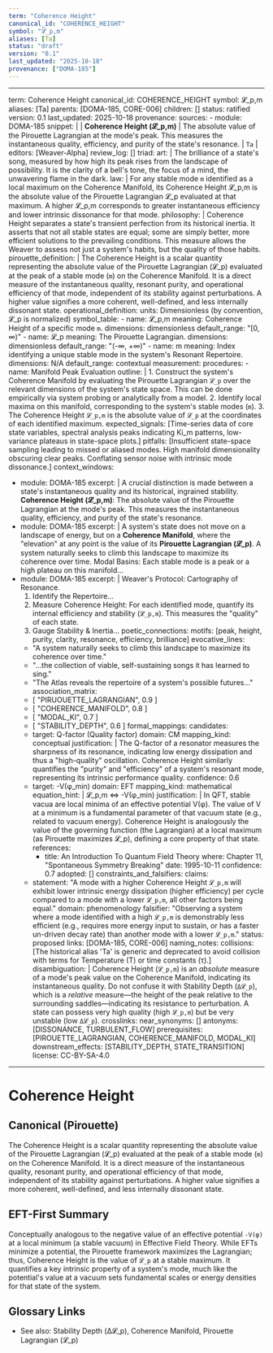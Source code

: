```yaml
---
term: "Coherence Height"
canonical_id: "COHERENCE_HEIGHT"
symbol: "𝓛_p,m"
aliases: [Ta]
status: "draft"
version: "0.1"
last_updated: "2025-10-18"
provenance: ["DOMA-185"]
---
```


---
term: Coherence Height
canonical_id: COHERENCE_HEIGHT
symbol: 𝓛_p,m
aliases: [Ta]
parents: [DOMA-185, CORE-006]
children: []
status: ratified
version: 0.1
last_updated: 2025-10-18
provenance:
  sources:
    - module: DOMA-185
      snippet: |
        | **Coherence Height (𝓛_p,m)** | The absolute value of the Pirouette Lagrangian at the mode's peak. This measures the instantaneous quality, efficiency, and purity of the state's resonance. | `Ta` |
  editors: [Weaver-Alpha]
  review_log: []
triad:
  art: |
    The brilliance of a state's song, measured by how high its peak rises from the landscape of possibility. It is the clarity of a bell's tone, the focus of a mind, the unwavering flame in the dark.
  law: |
    For any stable mode `m` identified as a local maximum on the Coherence Manifold, its Coherence Height 𝓛_p,m is the absolute value of the Pirouette Lagrangian 𝓛_p evaluated at that maximum. A higher 𝓛_p,m corresponds to greater instantaneous efficiency and lower intrinsic dissonance for that mode.
  philosophy: |
    Coherence Height separates a state's transient perfection from its historical inertia. It asserts that not all stable states are equal; some are simply better, more efficient solutions to the prevailing conditions. This measure allows the Weaver to assess not just a system's habits, but the quality of those habits.
pirouette_definition: |
  The Coherence Height is a scalar quantity representing the absolute value of the Pirouette Lagrangian (𝓛_p) evaluated at the peak of a stable mode (`m`) on the Coherence Manifold. It is a direct measure of the instantaneous quality, resonant purity, and operational efficiency of that mode, independent of its stability against perturbations. A higher value signifies a more coherent, well-defined, and less internally dissonant state.
operational_definition:
  units: Dimensionless (by convention, 𝓛_p is normalized)
  symbol_table:
    - name: 𝓛_p,m
      meaning: Coherence Height of a specific mode `m`.
      dimensions: dimensionless
      default_range: "[0, ∞)"
    - name: 𝓛_p
      meaning: The Pirouette Lagrangian.
      dimensions: dimensionless
      default_range: "(-∞, +∞)"
    - name: m
      meaning: Index identifying a unique stable mode in the system's Resonant Repertoire.
      dimensions: N/A
      default_range: contextual
  measurement:
    procedures:
      - name: Manifold Peak Evaluation
        outline: |
          1. Construct the system's Coherence Manifold by evaluating the Pirouette Lagrangian `𝓛_p` over the relevant dimensions of the system's state space. This can be done empirically via system probing or analytically from a model.
          2. Identify local maxima on this manifold, corresponding to the system's stable modes (`m`).
          3. The Coherence Height `𝓛_p,m` is the absolute value of `𝓛_p` at the coordinates of each identified maximum.
        expected_signals: [Time-series data of core state variables, spectral analysis peaks indicating Ki_m patterns, low-variance plateaus in state-space plots.]
        pitfalls: [Insufficient state-space sampling leading to missed or aliased modes. High manifold dimensionality obscuring clear peaks. Conflating sensor noise with intrinsic mode dissonance.]
context_windows:
  - module: DOMA-185
    excerpt: |
      A crucial distinction is made between a state's instantaneous quality and its historical, ingrained stability. **Coherence Height (𝓛_p,m)**: The absolute value of the Pirouette Lagrangian at the mode's peak. This measures the instantaneous quality, efficiency, and purity of the state's resonance.
  - module: DOMA-185
    excerpt: |
      A system's state does not move on a landscape of energy, but on a **Coherence Manifold**, where the "elevation" at any point is the value of its **Pirouette Lagrangian (𝓛_p)**. A system naturally seeks to climb this landscape to maximize its coherence over time. Modal Basins: Each stable mode is a peak or a high plateau on this manifold...
  - module: DOMA-185
    excerpt: |
      Weaver's Protocol: Cartography of Resonance.
      1. Identify the Repertoire...
      2. Measure Coherence Height: For each identified mode, quantify its internal efficiency and stability (`𝓛_p,m`). This measures the "quality" of each state.
      3. Gauge Stability & Inertia...
poetic_connections:
  motifs: [peak, height, purity, clarity, resonance, efficiency, brilliance]
  evocative_lines:
    - "A system naturally seeks to climb this landscape to maximize its coherence over time."
    - "...the collection of viable, self-sustaining songs it has learned to sing."
    - "The Atlas reveals the repertoire of a system's possible futures..."
  association_matrix:
    - [ "PIRUOUETTE_LAGRANGIAN", 0.9 ]
    - [ "COHERENCE_MANIFOLD", 0.8 ]
    - [ "MODAL_KI", 0.7 ]
    - [ "STABILITY_DEPTH", 0.6 ]
formal_mappings:
  candidates:
    - target: Q-factor (Quality factor)
      domain: CM
      mapping_kind: conceptual
      justification: |
        The Q-factor of a resonator measures the sharpness of its resonance, indicating low energy dissipation and thus a "high-quality" oscillation. Coherence Height similarly quantifies the "purity" and "efficiency" of a system's resonant mode, representing its intrinsic performance quality.
      confidence: 0.6
    - target: -V(φ_min)
      domain: EFT
      mapping_kind: mathematical
      equation_hint: |
        𝓛_p,m ⇔ -V(φ_min)
      justification: |
        In QFT, stable vacua are local minima of an effective potential V(φ). The value of V at a minimum is a fundamental parameter of that vacuum state (e.g., related to vacuum energy). Coherence Height is analogously the value of the governing function (the Lagrangian) at a local maximum (as Pirouette maximizes 𝓛_p), defining a core property of that state.
      references:
        - title: An Introduction To Quantum Field Theory
          where: Chapter 11, "Spontaneous Symmetry Breaking"
          date: 1995-10-11
      confidence: 0.7
  adopted: []
constraints_and_falsifiers:
  claims:
    - statement: "A mode with a higher Coherence Height `𝓛_p,m` will exhibit lower intrinsic energy dissipation (higher efficiency) per cycle compared to a mode with a lower `𝓛_p,m`, all other factors being equal."
      domain: phenomenology
      falsifier: "Observing a system where a mode identified with a high `𝓛_p,m` is demonstrably less efficient (e.g., requires more energy input to sustain, or has a faster un-driven decay rate) than another mode with a lower `𝓛_p,m`."
      status: proposed
      links: [DOMA-185, CORE-006]
naming_notes:
  collisions: [The historical alias 'Ta' is generic and deprecated to avoid collision with terms for Temperature (T) or time constants (τ).]
  disambiguation: |
    Coherence Height (`𝓛_p,m`) is an *absolute* measure of a mode's peak value on the Coherence Manifold, indicating its instantaneous quality. Do not confuse it with Stability Depth (`Δ𝓛_p`), which is a *relative* measure—the height of the peak relative to the surrounding saddles—indicating its resistance to perturbation. A state can possess very high quality (high `𝓛_p,m`) but be very unstable (low `Δ𝓛_p`).
crosslinks:
  near_synonyms: []
  antonyms: [DISSONANCE, TURBULENT_FLOW]
  prerequisites: [PIROUETTE_LAGRANGIAN, COHERENCE_MANIFOLD, MODAL_KI]
  downstream_effects: [STABILITY_DEPTH, STATE_TRANSITION]
license: CC-BY-SA-4.0
---

# Coherence Height

## Canonical (Pirouette)
The Coherence Height is a scalar quantity representing the absolute value of the Pirouette Lagrangian (𝓛_p) evaluated at the peak of a stable mode (`m`) on the Coherence Manifold. It is a direct measure of the instantaneous quality, resonant purity, and operational efficiency of that mode, independent of its stability against perturbations. A higher value signifies a more coherent, well-defined, and less internally dissonant state.

## EFT-First Summary
Conceptually analogous to the negative value of an effective potential `-V(φ)` at a local minimum (a stable vacuum) in Effective Field Theory. While EFTs minimize a potential, the Pirouette framework maximizes the Lagrangian; thus, Coherence Height is the value of `𝓛_p` at a stable maximum. It quantifies a key intrinsic property of a system's mode, much like the potential's value at a vacuum sets fundamental scales or energy densities for that state of the system.

## Glossary Links
- See also: Stability Depth (Δ𝓛_p), Coherence Manifold, Pirouette Lagrangian (𝓛_p)